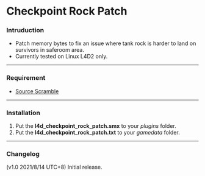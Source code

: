# Checkpoint Rock Patch

### Intruduction
- Patch memory bytes to fix an issue where tank rock is harder to land on survivors in saferoom area.
- Currently tested on Linux L4D2 only.

<hr>

### Requirement
- [Source Scramble](https://forums.alliedmods.net/showthread.php?t=317175)

<hr>

### Installation
1. Put the **l4d_checkpoint_rock_patch.smx** to your _plugins_ folder.
2. Put the **l4d_checkpoint_rock_patch.txt** to your _gamedata_ folder.

<hr>

### Changelog
(v1.0 2021/8/14 UTC+8) Initial release.